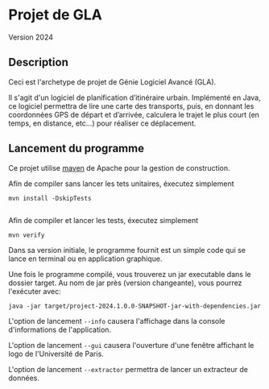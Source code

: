 # Projet de GLA
Version 2024

## Description
Ceci est l'archetype de projet de Génie Logiciel Avancé (GLA).

Il s'agit d'un logiciel de planification d’itinéraire urbain. Implémenté
en Java, ce logiciel permettra de lire une carte des transports, puis, en donnant les coordonnées GPS de départ et d’arrivée, calculera le trajet le plus court (en temps, en distance, etc...) pour réaliser ce déplacement.

## Lancement du programme
Ce projet utilise [maven](https://maven.apache.org/) de Apache pour la gestion de construction.

Afin de compiler sans lancer les tets unitaires, éxecutez simplement
```
mvn install -DskipTests


```

Afin de compiler et lancer les tests, éxecutez simplement
```
mvn verify

```

Dans sa version initiale, le programme fournit est un simple code qui se lance en terminal ou en application graphique.

Une fois le programme compilé, vous trouverez un jar executable dans le dossier target. Au nom de jar près (version changeante), vous pourrez l'exécuter avec:
```
java -jar target/project-2024.1.0.0-SNAPSHOT-jar-with-dependencies.jar 
```

L'option de lancement `--info` causera l'affichage dans la console d'informations de l'application.

L'option de lancement `--gui` causera l'ouverture d'une fenêtre affichant le logo de l'Université de Paris.

L'option de lancement `--extractor` permettra de lancer un extracteur de données.

